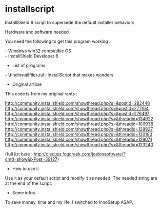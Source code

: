 # installscript

InstallShield 8 script to supersede the default installer behaviors

Hardware and software needed

You need the following to get this program working :

\- Windows win32 compatible OS<br>
\- InstallShield Developer 8<br>

* List of programs

\- \\findinstallfiles.rul : InstallScript that makes wonders<br>

* Original article

This code is from my original rants :

http://community.installshield.com/showthread.php?s=&postid=282448<br>
http://community.installshield.com/showthread.php?s=&postid=277164<br>
http://community.installshield.com/showthread.php?s=&postid=276497<br>
http://community.installshield.com/showthread.php?s=&threadid=134922<br>
http://community.installshield.com/showthread.php?s=&threadid=100938<br>
http://community.installshield.com/showthread.php?s=&threadid=128927<br>
http://community.installshield.com/showthread.php?s=&threadid=130183<br>
http://community.installshield.com/showthread.php?s=&threadid=129071<br>
http://community.installshield.com/showthread.php?s=&threadid=123240<br>

(full list here : http://discuss.fogcreek.com/joelonsoftware/?cmd=show&ixPost=39127)

* How to use it

Use it as your default script and modify it as needed. The needed string are at the end of the script.

* Some infos

To save money, time and my life, I switched to InnoSetup ASAP.
